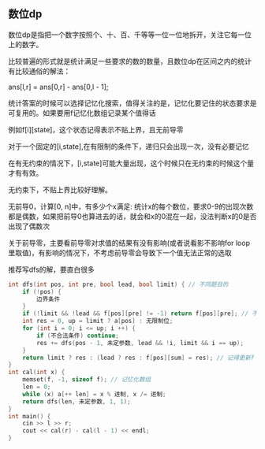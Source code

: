 ## 数位dp

数位dp是指把一个数字按照个、十、百、千等等一位一位地拆开，关注它每一位上的数字。

比较普遍的形式就是统计满足一些要求的数的数量，且数位dp在区间之内的统计有比较通俗的解法：

ans[l,r] = ans[0,r] - ans[0,l - 1];

统计答案的时候可以选择记忆化搜索，值得关注的是，记忆化要记住的状态要求是可复用的。如果要用f记忆化数组记录某个值得话

例如f[i][state]，这个状态记得表示不贴上界，且无前导零

对于一个固定的[i,state],在有限制的条件下，递归只会出现一次，没有必要记忆

在有无约束的情况下，[i,state]可能大量出现，这个时候只在无约束的时候这个量才有有效。

无约束下，不贴上界比较好理解。

无前导0，计算[0, n]中，有多少个x满足: 统计x的每个数位，要求0-9的出现次数都是偶数，如果把前导0也算进去的话，就会和x的0混在一起，没法判断x的0是否出现了偶数次

关于前导零，主要看前导零对求值的结果有没有影响(或者说看影不影响for loop里取值)，有影响的情况下，不考虑前导零会导致下一个值无法正常的选取

推荐写dfs的解，要直白很多

```cpp
int dfs(int pos, int pre, bool lead, bool limit) { // 不同题目的
    if (!pos) {
        边界条件
    }
    if (!limit && !lead && f[pos][pre] != -1) return f[pos][pre]; // 不贴上，无前导零
    int res = 0, up = limit ? a[pos] : 无限制位;
    for (int i = 0; i <= up; i ++) {
        if (不合法条件) continue;
        res += dfs(pos - 1, 未定参数, lead && !i, limit && i == up);
    }
    return limit ? res : (lead ? res : f[pos][sum] = res); // 记得更新f
}
int cal(int x) {
    memset(f, -1, sizeof f); // 记忆化数组
    len = 0;
    while (x) a[++ len] = x % 进制, x /= 进制;
    return dfs(len, 未定参数, 1, 1);
}
int main() {
    cin >> l >> r;
    cout << cal(r) - cal(l - 1) << endl;
}
```